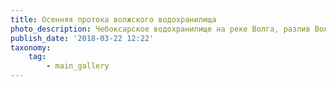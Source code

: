 ```yaml
---
title: Осенняя протока волжского водохранилища
photo_description: Чебоксарское водохранилище на реке Волга, разлив Волги и Суры. Горномарийский район, республика Марий Эл, Россия
publish_date: '2018-03-22 12:22'
taxonomy:
    tag:
        - main_gallery
---
```

